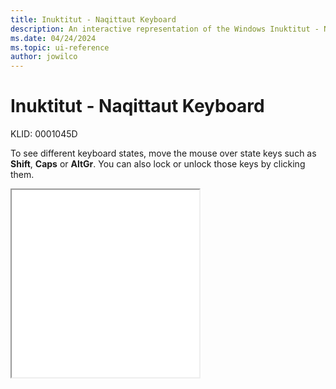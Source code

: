 ```yaml
---
title: Inuktitut - Naqittaut Keyboard
description: An interactive representation of the Windows Inuktitut - Naqittaut keyboard. To see different keyboard states, click or move the mouse over the state keys.
ms.date: 04/24/2024
ms.topic: ui-reference
author: jowilco
---
```


# Inuktitut - Naqittaut Keyboard

KLID: 0001045D

To see different keyboard states, move the mouse over state keys such as **Shift**, **Caps** or **AltGr**. You can also lock or unlock those keys by clicking them.

<iframe src="kbdinuk2.html" height="300"></iframe>
